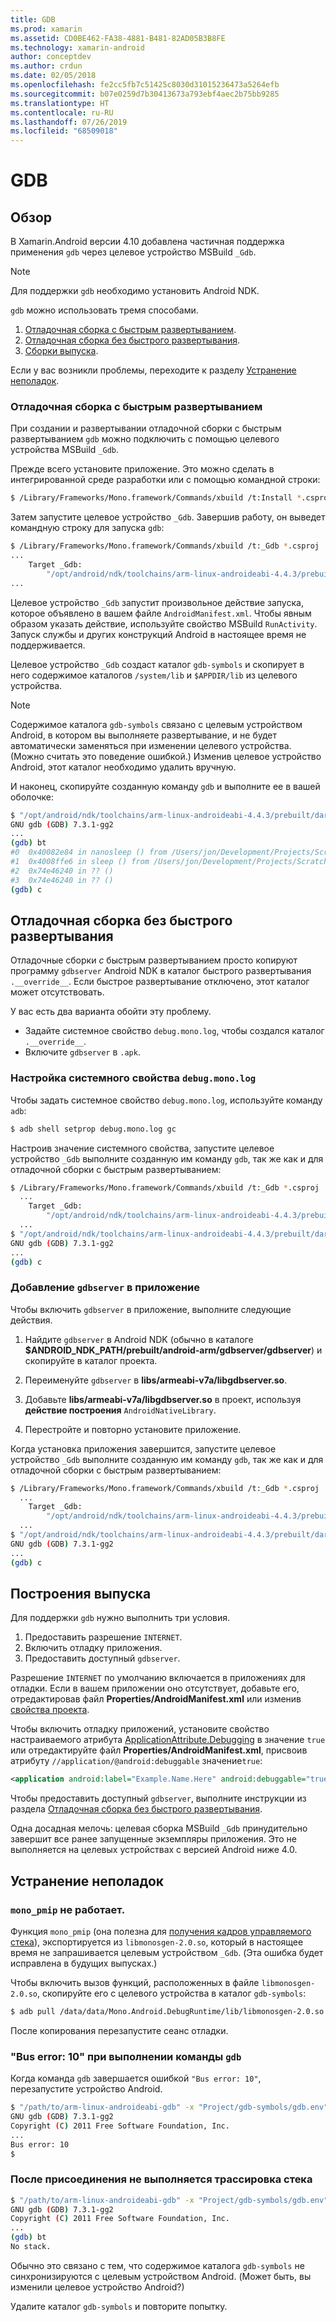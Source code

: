 ```yaml
---
title: GDB
ms.prod: xamarin
ms.assetid: CD0BE462-FA38-4881-B481-82AD05B3B8FE
ms.technology: xamarin-android
author: conceptdev
ms.author: crdun
ms.date: 02/05/2018
ms.openlocfilehash: fe2cc5fb7c51425c8030d31015236473a5264efb
ms.sourcegitcommit: b07e0259d7b30413673a793ebf4aec2b75bb9285
ms.translationtype: HT
ms.contentlocale: ru-RU
ms.lasthandoff: 07/26/2019
ms.locfileid: "68509018"
---
```

# <a name="gdb"></a>GDB

## <a name="overview"></a>Обзор

В Xamarin.Android версии 4.10 добавлена частичная поддержка применения `gdb` через целевое устройство MSBuild `_Gdb`. 

> [!NOTE]
> Для поддержки `gdb` необходимо установить Android NDK.

`gdb` можно использовать тремя способами.

1.  [Отладочная сборка с быстрым развертыванием](#Debug_Builds_with_Fast_Deployment).
1.  [Отладочная сборка без быстрого развертывания](#Debug_Builds_without_Fast_Deployment).
1.  [Сборки выпуска](#Release_Builds).


Если у вас возникли проблемы, переходите к разделу [Устранение неполадок](#Troubleshooting).

<a name="Debug_Builds_with_Fast_Deployment" />

### <a name="debug-builds-with-fast-deployment"></a>Отладочная сборка с быстрым развертыванием

При создании и развертывании отладочной сборки с быстрым развертыванием `gdb` можно подключить с помощью целевого устройства MSBuild `_Gdb`.

Прежде всего установите приложение. Это можно сделать в интегрированной среде разработки или с помощью командной строки:

```bash
$ /Library/Frameworks/Mono.framework/Commands/xbuild /t:Install *.csproj
```

Затем запустите целевое устройство `_Gdb`. Завершив работу, он выведет командную строку для запуска `gdb`:

```bash
$ /Library/Frameworks/Mono.framework/Commands/xbuild /t:_Gdb *.csproj
...
    Target _Gdb:
        "/opt/android/ndk/toolchains/arm-linux-androideabi-4.4.3/prebuilt/darwin-x86/bin/arm-linux-androideabi-gdb" -x "/Users/jon/Development/Projects/Scratch.HelloXamarin20//gdb-symbols/gdb.env"
...
```

Целевое устройство `_Gdb` запустит произвольное действие запуска, которое объявлено в вашем файле `AndroidManifest.xml`. Чтобы явным образом указать действие, используйте свойство MSBuild `RunActivity`. Запуск службы и других конструкций Android в настоящее время не поддерживается.

Целевое устройство `_Gdb` создаст каталог `gdb-symbols` и скопирует в него содержимое каталогов `/system/lib` и `$APPDIR/lib` из целевого устройства.


> [!NOTE]
> Содержимое каталога `gdb-symbols` связано с целевым устройством Android, в котором вы выполняете развертывание, и не будет автоматически заменяться при изменении целевого устройства. (Можно считать это поведение ошибкой.) Изменив целевое устройство Android, этот каталог необходимо удалить вручную.

И наконец, скопируйте созданную команду `gdb` и выполните ее в вашей оболочке:

```bash
$ "/opt/android/ndk/toolchains/arm-linux-androideabi-4.4.3/prebuilt/darwin-x86/bin/arm-linux-androideabi-gdb" -x "/Users/jon/Development/Projects/Scratch.HelloXamarin20//gdb-symbols/gdb.env"
GNU gdb (GDB) 7.3.1-gg2
...
(gdb) bt
#0  0x40082e84 in nanosleep () from /Users/jon/Development/Projects/Scratch.HelloXamarin20/gdb-symbols/libc.so
#1  0x4008ffe6 in sleep () from /Users/jon/Development/Projects/Scratch.HelloXamarin20/gdb-symbols/libc.so
#2  0x74e46240 in ?? ()
#3  0x74e46240 in ?? ()
(gdb) c
```

<a name="Debug_Builds_without_Fast_Deployment" />

## <a name="debug-builds-without-fast-deployment"></a>Отладочная сборка без быстрого развертывания

Отладочные сборки *с* быстрым развертыванием просто копируют программу `gdbserver` Android NDK в каталог быстрого развертывания `.__override__`. Если быстрое развертывание отключено, этот каталог может отсутствовать.

У вас есть два варианта обойти эту проблему.

-   Задайте системное свойство `debug.mono.log`, чтобы создался каталог `.__override__`.
-   Включите `gdbserver` в `.apk`.

### <a name="setting-the-debugmonolog-system-property"></a>Настройка системного свойства `debug.mono.log`

Чтобы задать системное свойство `debug.mono.log`, используйте команду `adb`:

```bash
$ adb shell setprop debug.mono.log gc
```

Настроив значение системного свойства, запустите целевое устройство `_Gdb` выполните созданную им команду `gdb`, так же как и для отладочной сборки с быстрым развертыванием:

```bash
$ /Library/Frameworks/Mono.framework/Commands/xbuild /t:_Gdb *.csproj
  ...
    Target _Gdb:
        "/opt/android/ndk/toolchains/arm-linux-androideabi-4.4.3/prebuilt/darwin-x86/bin/arm-linux-androideabi-gdb" -x "/Users/jon/Development/Projects/Scratch.HelloXamarin20//gdb-symbols/gdb.env"
  ...
$ "/opt/android/ndk/toolchains/arm-linux-androideabi-4.4.3/prebuilt/darwin-x86/bin/arm-linux-androideabi-gdb" -x "/Users/jon/Development/Projects/Scratch.HelloXamarin20//gdb-symbols/gdb.env"
GNU gdb (GDB) 7.3.1-gg2
...
(gdb) c
```


### <a name="including-gdbserver-in-your-app"></a>Добавление `gdbserver` в приложение

Чтобы включить `gdbserver` в приложение, выполните следующие действия.

1. Найдите `gdbserver` в Android NDK (обычно в каталоге **$ANDROID\_NDK\_PATH/prebuilt/android-arm/gdbserver/gdbserver**) и скопируйте в каталог проекта.

2. Переименуйте `gdbserver` в **libs/armeabi-v7a/libgdbserver.so**.

3. Добавьте **libs/armeabi-v7a/libgdbserver.so** в проект, используя **действие построения** `AndroidNativeLibrary`.

4. Перестройте и повторно установите приложение.

Когда установка приложения завершится, запустите целевое устройство `_Gdb` выполните созданную им команду `gdb`, так же как и для отладочной сборки с быстрым развертыванием:

```bash
$ /Library/Frameworks/Mono.framework/Commands/xbuild /t:_Gdb *.csproj
  ...
    Target _Gdb:
        "/opt/android/ndk/toolchains/arm-linux-androideabi-4.4.3/prebuilt/darwin-x86/bin/arm-linux-androideabi-gdb" -x "/Users/jon/Development/Projects/Scratch.HelloXamarin20//gdb-symbols/gdb.env"
  ...
$ "/opt/android/ndk/toolchains/arm-linux-androideabi-4.4.3/prebuilt/darwin-x86/bin/arm-linux-androideabi-gdb" -x "/Users/jon/Development/Projects/Scratch.HelloXamarin20//gdb-symbols/gdb.env"
GNU gdb (GDB) 7.3.1-gg2
...
(gdb) c
```

<a name="Release_Builds" />

## <a name="release-builds"></a>Построения выпуска

Для поддержки `gdb` нужно выполнить три условия.

1.  Предоставить разрешение `INTERNET`.
2.  Включить отладку приложения.
3.  Предоставить доступный `gdbserver`.

Разрешение `INTERNET` по умолчанию включается в приложениях для отладки. Если в вашем приложении оно отсутствует, добавьте его, отредактировав файл **Properties/AndroidManifest.xml** или изменив [свойства проекта](https://github.com/xamarin/recipes/tree/master/Recipes/android/general/projects/add_permissions_to_android_manifest).

Чтобы включить отладку приложений, установите свойство настраиваемого атрибута [ApplicationAttribute.Debugging](xref:Android.App.ApplicationAttribute.Debuggable) в значение `true` или отредактируйте файл **Properties/AndroidManifest.xml**, присвоив атрибуту `//application/@android:debuggable` значение`true`:

```xml
<application android:label="Example.Name.Here" android:debuggable="true">
```

Чтобы предоставить доступный `gdbserver`, выполните инструкции из раздела [Отладочная сборка без быстрого развертывания](#Debug_Builds_without_Fast_Deployment).

Одна досадная мелочь: целевая сборка MSBuild `_Gdb` принудительно завершит все ранее запущенные экземпляры приложения. Это не выполняется на целевых устройствах с версией Android ниже 4.0.

<a name="Troubleshooting" />

## <a name="troubleshooting"></a>Устранение неполадок

### <a name="monopmip-doesnt-work"></a>`mono_pmip` не работает.

Функция `mono_pmip` (она полезна для [получения кадров управляемого стека](https://www.mono-project.com/docs/debug+profile/debug/#debugging-with-gdb)), экспортируется из `libmonosgen-2.0.so`, который в настоящее время не запрашивается целевым устройством `_Gdb`. (Эта ошибка будет исправлена в будущих выпусках.)

Чтобы включить вызов функций, расположенных в файле `libmonosgen-2.0.so`, скопируйте его с целевого устройства в каталог `gdb-symbols`:

```bash
$ adb pull /data/data/Mono.Android.DebugRuntime/lib/libmonosgen-2.0.so Project/gdb-symbols
```

После копирования перезапустите сеанс отладки.

### <a name="bus-error-10-when-running-the-gdb-command"></a>"Bus error: 10" при выполнении команды `gdb`

Когда команда `gdb` завершается ошибкой `"Bus error: 10"`, перезапустите устройство Android.

```bash
$ "/path/to/arm-linux-androideabi-gdb" -x "Project/gdb-symbols/gdb.env"
GNU gdb (GDB) 7.3.1-gg2
Copyright (C) 2011 Free Software Foundation, Inc.
...
Bus error: 10
$
```

### <a name="no-stack-trace-after-attach"></a>После присоединения не выполняется трассировка стека

```bash
$ "/path/to/arm-linux-androideabi-gdb" -x "Project/gdb-symbols/gdb.env"
GNU gdb (GDB) 7.3.1-gg2
Copyright (C) 2011 Free Software Foundation, Inc.
...
(gdb) bt
No stack.
```

Обычно это связано с тем, что содержимое каталога `gdb-symbols` не синхронизируются с целевым устройством Android. (Может быть, вы изменили целевое устройство Android?)

Удалите каталог `gdb-symbols` и повторите попытку.
